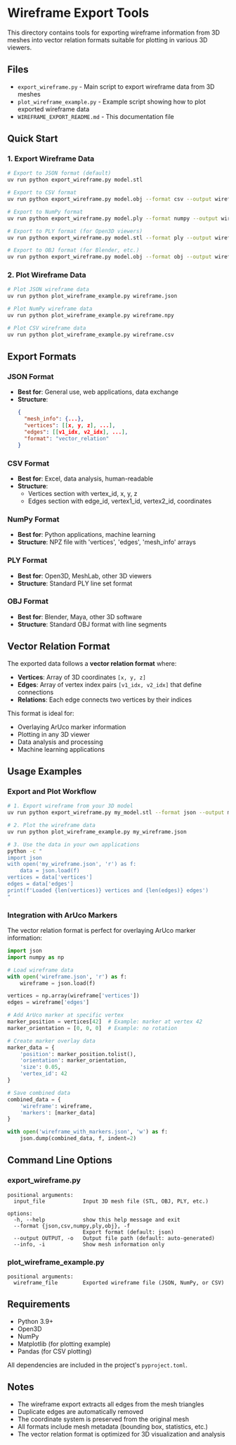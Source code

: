 # Wireframe Export Tools

This directory contains tools for exporting wireframe information from 3D meshes into vector relation formats suitable for plotting in various 3D viewers.

## Files

- `export_wireframe.py` - Main script to export wireframe data from 3D meshes
- `plot_wireframe_example.py` - Example script showing how to plot exported wireframe data
- `WIREFRAME_EXPORT_README.md` - This documentation file

## Quick Start

### 1. Export Wireframe Data

```bash
# Export to JSON format (default)
uv run python export_wireframe.py model.stl

# Export to CSV format
uv run python export_wireframe.py model.obj --format csv --output wireframe.csv

# Export to NumPy format
uv run python export_wireframe.py model.ply --format numpy --output wireframe.npy

# Export to PLY format (for Open3D viewers)
uv run python export_wireframe.py model.stl --format ply --output wireframe.ply

# Export to OBJ format (for Blender, etc.)
uv run python export_wireframe.py model.obj --format obj --output wireframe.obj
```

### 2. Plot Wireframe Data

```bash
# Plot JSON wireframe data
uv run python plot_wireframe_example.py wireframe.json

# Plot NumPy wireframe data
uv run python plot_wireframe_example.py wireframe.npy

# Plot CSV wireframe data
uv run python plot_wireframe_example.py wireframe.csv
```

## Export Formats

### JSON Format
- **Best for**: General use, web applications, data exchange
- **Structure**: 
  ```json
  {
    "mesh_info": {...},
    "vertices": [[x, y, z], ...],
    "edges": [[v1_idx, v2_idx], ...],
    "format": "vector_relation"
  }
  ```

### CSV Format
- **Best for**: Excel, data analysis, human-readable
- **Structure**: 
  - Vertices section with vertex_id, x, y, z
  - Edges section with edge_id, vertex1_id, vertex2_id, coordinates

### NumPy Format
- **Best for**: Python applications, machine learning
- **Structure**: NPZ file with 'vertices', 'edges', 'mesh_info' arrays

### PLY Format
- **Best for**: Open3D, MeshLab, other 3D viewers
- **Structure**: Standard PLY line set format

### OBJ Format
- **Best for**: Blender, Maya, other 3D software
- **Structure**: Standard OBJ format with line segments

## Vector Relation Format

The exported data follows a **vector relation format** where:

- **Vertices**: Array of 3D coordinates `[x, y, z]`
- **Edges**: Array of vertex index pairs `[v1_idx, v2_idx]` that define connections
- **Relations**: Each edge connects two vertices by their indices

This format is ideal for:
- Overlaying ArUco marker information
- Plotting in any 3D viewer
- Data analysis and processing
- Machine learning applications

## Usage Examples

### Export and Plot Workflow

```bash
# 1. Export wireframe from your 3D model
uv run python export_wireframe.py my_model.stl --format json --output my_wireframe.json

# 2. Plot the wireframe data
uv run python plot_wireframe_example.py my_wireframe.json

# 3. Use the data in your own applications
python -c "
import json
with open('my_wireframe.json', 'r') as f:
    data = json.load(f)
vertices = data['vertices']
edges = data['edges']
print(f'Loaded {len(vertices)} vertices and {len(edges)} edges')
"
```

### Integration with ArUco Markers

The vector relation format is perfect for overlaying ArUco marker information:

```python
import json
import numpy as np

# Load wireframe data
with open('wireframe.json', 'r') as f:
    wireframe = json.load(f)

vertices = np.array(wireframe['vertices'])
edges = wireframe['edges']

# Add ArUco marker at specific vertex
marker_position = vertices[42]  # Example: marker at vertex 42
marker_orientation = [0, 0, 0]  # Example: no rotation

# Create marker overlay data
marker_data = {
    'position': marker_position.tolist(),
    'orientation': marker_orientation,
    'size': 0.05,
    'vertex_id': 42
}

# Save combined data
combined_data = {
    'wireframe': wireframe,
    'markers': [marker_data]
}

with open('wireframe_with_markers.json', 'w') as f:
    json.dump(combined_data, f, indent=2)
```

## Command Line Options

### export_wireframe.py

```
positional arguments:
  input_file            Input 3D mesh file (STL, OBJ, PLY, etc.)

options:
  -h, --help            show this help message and exit
  --format {json,csv,numpy,ply,obj}, -f
                        Export format (default: json)
  --output OUTPUT, -o   Output file path (default: auto-generated)
  --info, -i            Show mesh information only
```

### plot_wireframe_example.py

```
positional arguments:
  wireframe_file        Exported wireframe file (JSON, NumPy, or CSV)
```

## Requirements

- Python 3.9+
- Open3D
- NumPy
- Matplotlib (for plotting example)
- Pandas (for CSV plotting)

All dependencies are included in the project's `pyproject.toml`.

## Notes

- The wireframe export extracts all edges from the mesh triangles
- Duplicate edges are automatically removed
- The coordinate system is preserved from the original mesh
- All formats include mesh metadata (bounding box, statistics, etc.)
- The vector relation format is optimized for 3D visualization and analysis
